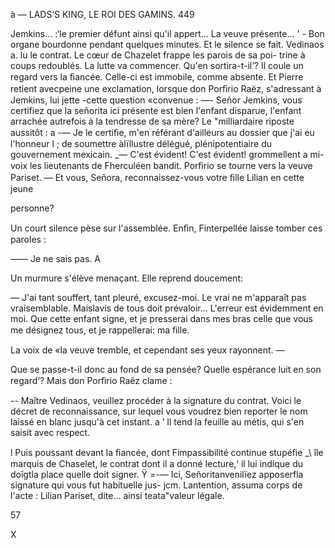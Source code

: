   

 à —   LADS‘S KING, LE ROI DES GAMINS. 449

Jemkins... :‘le premier défunt ainsi qu'il appert... La veuve présente...
' - Bon organe bourdonne pendant quelques minutes. Et le silence se fait.
Vedinaos a. lu le contrat. Le cœur de Chazelet frappe les parois de sa poi-
trine à coups redoublés. La lutte va commencer. Qu'en sortira-t-il‘?
Il coule un regard vers la ﬁancée. Celle-ci est immobile, comme absente.
Et Pierre retient avecpeine une exclamation, lorsque don Porﬁrio Raëz,
s'adressant à Jemkins, lui jette -cette question «convenue :
—- Señor Jemkins, vous certifiez que la señorita ici présente est bien
l'enfant disparue, l'enfant arrachée autrefois à la tendresse de sa mère?
Le "milliardaire riposte aussitôt : a
-— Je le certiﬁe, m'en référant d'ailleurs au dossier que j'ai eu l'honneur
l ; de soumettre àlïllustre délégué, plénipotentiaire du gouvernement mexicain.
_— C'est évident! C'est évident! grommellent a mi-voix les lieutenants de
Fherculéen bandit.
Porﬁrio se tourne vers la veuve Pariset.
— Et vous, Señora, reconnaissez-vous votre ﬁlle Lilian en cette jeune

personne?

Un court silence pèse sur l'assemblée. Enﬁn, Finterpellée laisse tomber
ces paroles :

—— Je ne sais pas. A

Un murmure s'élève menaçant. Elle reprend doucement:

— J'ai tant souffert, tant pleuré, excusez-moi. Le vrai ne m'apparaît pas
vraisemblable. Maislavis de tous doit prévaloir... L'erreur est évidemment
en moi. Que cette enfant signe, et je presserai dans mes bras celle que vous
me désignez tous, et je rappellerai: ma ﬁlle.

La voix de «la veuve tremble, et cependant ses yeux rayonnent. —

Que se passe-t-il donc au fond de sa pensée? Quelle espérance luit en son
regard‘? Mais don Porﬁrio Raëz clame :

-- Maître Vedinaos, veuillez procéder à la signature du contrat. Voici le
décret de reconnaissance, sur lequel vous voudrez bien reporter le nom laissé
en blanc jusqu'à cet instant. a
 ’ Il tend la feuille au métis, qui s'en saisit avec respect.

l Puis poussant devant la ﬁancée, dont Fimpassibilité continue stupéﬁe
_\ île marquis de Chaselet, le contrat dont il a donné lecture,‘ il lui indique du
doîgtla place quelle doit signer.
 Ÿ =-— Ici, Señoritanvenilïez apposerfla signature qui vous fut habituelle jus-
 jcm. Lantention, assuma corps de l'acte : Lilian Pariset, dite...
  ainsi teata"valeur légale.

   
 
  

57

X

